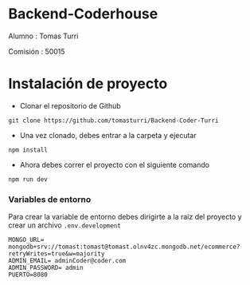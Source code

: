 # Backend-Coderhouse

Alumno : Tomas Turri

Comisión : 50015


# Instalación de proyecto
* Clonar el repositorio de Github

```
git clone https://github.com/tomasturri/Backend-Coder-Turri
```

* Una vez clonado, debes entrar a la carpeta y ejecutar

```
npm install
```

* Ahora debes correr el proyecto con el siguiente comando
```
npm run dev
```


### Variables de entorno

Para crear la variable de entorno debes dirigirte a la raíz del proyecto y crear un archivo `.env.development`
```
MONGO_URL= mongodb+srv://tomast:tomast@tomast.olnv4zc.mongodb.net/ecommerce?retryWrites=true&w=majority
ADMIN_EMAIL= adminCoder@coder.com
ADMIN_PASSWORD= admin
PUERTO=8080

```

<!-- ## Endpoints

### Productos
`http://localhost:8080/products` 

parametros

* page=numero. Ej: `http://localhost:8080/api/products?page=2`
* limit=numero. Ej: `http://localhost:8080/api/products?limit=2`
* query={"parametro":"consulta"}. Ej `http://localhost:8080/api/products?query={"title":"Cámara"}`

### Carrito -->
